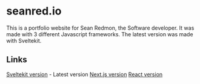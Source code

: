 # seanred.io

This is a portfolio website for Sean Redmon, the Software developer. It was made with 3 different Javascript frameworks. The latest version was made with Sveltekit.

## Links
[Sveltekit version](https://github.com/seanred360/sean-red-portfolio/tree/sveltekit-version) - Latest version
[Next.js version](https://github.com/seanred360/sean-red-portfolio/tree/next-version)
[React version](https://github.com/seanred360/sean-red-portfolio/tree/V1.1.3-React-Version)
